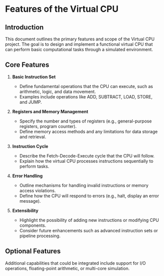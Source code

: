 
# Features of the Virtual CPU

## Introduction
This document outlines the primary features and scope of the Virtual CPU project. The goal is to design and implement a functional virtual CPU that can perform basic computational tasks through a simulated environment.

## Core Features

1. **Basic Instruction Set**
   - Define fundamental operations that the CPU can execute, such as arithmetic, logic, and data movement.
   - Examples include operations like ADD, SUBTRACT, LOAD, STORE, and JUMP.

2. **Registers and Memory Management**
   - Specify the number and types of registers (e.g., general-purpose registers, program counter).
   - Define memory access methods and any limitations for data storage and retrieval.

3. **Instruction Cycle**
   - Describe the Fetch-Decode-Execute cycle that the CPU will follow.
   - Explain how the virtual CPU processes instructions sequentially to perform tasks.

4. **Error Handling**
   - Outline mechanisms for handling invalid instructions or memory access violations.
   - Define how the CPU will respond to errors (e.g., halt, display an error message).

5. **Extensibility**
   - Highlight the possibility of adding new instructions or modifying CPU components.
   - Consider future enhancements such as advanced instruction sets or pipeline processing.

## Optional Features
Additional capabilities that could be integrated include support for I/O operations, floating-point arithmetic, or multi-core simulation.

